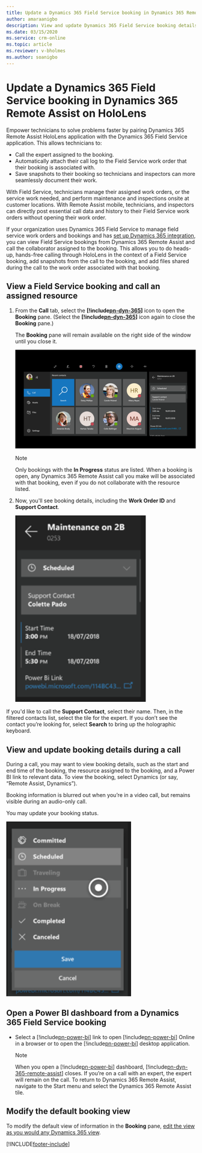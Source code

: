 ```yaml
---
title: Update a Dynamics 365 Field Service booking in Dynamics 365 Remote Assist on HoloLens
author: amaraanigbo
description: View and update Dynamics 365 Field Service booking details from Dynamics 365 Remote Assist on HoloLens.
ms.date: 03/15/2020
ms.service: crm-online
ms.topic: article
ms.reviewer: v-bholmes
ms.author: soanigbo
---
```

# Update a Dynamics 365 Field Service booking in Dynamics 365 Remote Assist on HoloLens

Empower technicians to solve problems faster by pairing Dynamics 365 Remote Assist HoloLens application with the Dynamics 365 Field Service application. This allows technicians to:

- Call the expert assigned to the booking.
- Automatically attach their call log to the Field Service work order that their booking is associated with.
- Save snapshots to their booking so technicians and inspectors can more seamlessly document their work.

With Field Service, technicians manage their assigned work orders, or the service work needed, and perform maintenance and inspections onsite at customer locations. With Remote Assist mobile, technicians, and inspectors can directly post essential call data and history to their Field Service work orders without opening their work order. 

If your organization uses Dynamics 365 Field Service to manage field service work orders and bookings and has [set up Dynamics 365 integration](./mobile-app/fs-integration.md), you can view Field Service bookings from Dynamics 365 Remote Assist and call the collaborator assigned to the booking. This allows you to do heads-up, hands-free calling through HoloLens in the context of a Field Service booking, add snapshots from the call to the booking, and add files shared during the call to the work order associated with that booking.

## View a Field Service booking and call an assigned resource

1.  From the **Call** tab, select the **[!include[pn-dyn-365](../includes/pn-dyn-365.md)]** icon to open the **Booking** pane. (Select the **[!include[pn-dyn-365](../includes/pn-dyn-365.md)]** icon again to close the **Booking** pane.)  
      
    The **Booking** pane will remain available on the right side of the window until you close it.
    
    ![Screenshot of the active bookings panel that appears on HoloLens.](media/07.01-dynamics-booking.png "ViewBookings")
    
    > [!Note]
    > Only bookings with the **In Progress** status are listed. When a booking is open, any Dynamics 365 Remote Assist call you make will be associated with that booking, even if you do not collaborate with the resource listed.
    
2.  Now, you'll see booking details, including the **Work Order ID** and **Support Contact**. 

       ![Screenshot of the booking details panel.](media/RAHL_SelectedBooking.PNG)    

If you'd like to call the **Support Contact**, select their name. Then, in the filtered contacts list, select the tile for the expert. If you don’t see the contact you’re looking for, select **Search** to bring up the holographic keyboard.  
      
    
## View and update booking details during a call

During a call, you may want to view booking details, such as the start and end time of the booking, the resource assigned to the booking, and a Power BI link to relevant data. To view the booking, select Dynamics (or say, “Remote Assist, Dynamics”). 

Booking information is blurred out when you’re in a video call, but remains visible during an audio-only call.

You may update your booking status.

![MarkComplete.](media/RAHL_MarkComplete.PNG "MarkComplete")

## Open a Power BI dashboard from a Dynamics 365 Field Service booking

-   Select a [!include[pn-power-bi](../includes/pn-power-bi.md)] link to open [!include[pn-power-bi](../includes/pn-power-bi.md)] Online in a browser or to open the
    [!include[pn-power-bi](../includes/pn-power-bi.md)] desktop application.
    
    > [!NOTE]
    > When you open a [!include[pn-power-bi](../includes/pn-power-bi.md)] dashboard, [!include[pn-dyn-365-remote-assist](../includes/pn-dyn-365-remote-assist.md)] closes. If you’re on a call with an expert, the expert will remain on the call. To return to Dynamics 365 Remote Assist, navigate to the Start menu and select the Dynamics 365 Remote Assist tile. 
    

## Modify the default booking view

To modify the default view of information in the **Booking** pane, [edit the view as
you would any Dynamics 365 view](/dynamics365/customer-engagement/customize/create-and-edit-views).



[!INCLUDE[footer-include](../includes/footer-banner.md)]
